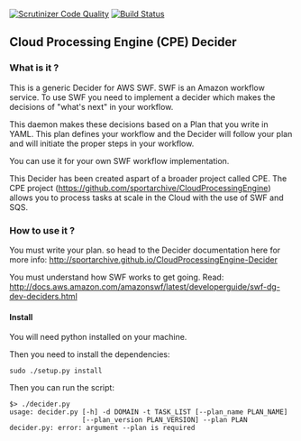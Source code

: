 [![Scrutinizer Code Quality](https://scrutinizer-ci.com/g/sportarchive/CloudProcessingEngine-Decider/badges/quality-score.png?b=master)](https://scrutinizer-ci.com/g/sportarchive/CloudProcessingEngine-Decider/?branch=master) [![Build Status](https://travis-ci.org/sportarchive/CloudProcessingEngine-Decider.svg?branch=master)](https://travis-ci.org/sportarchive/CloudProcessingEngine-Decider)

## Cloud Processing Engine (CPE) Decider

### What is it ?

This is a generic Decider for AWS SWF. SWF is an Amazon workflow service. To use SWF you need to implement a decider which makes the decisions of "what's next" in your workflow.

This daemon makes these decisions based on a Plan that you write in YAML. This plan defines your workflow and the Decider will follow your plan and will initiate the proper steps in your workflow.

You can use it for your own SWF workflow implementation. 

This Decider has been created aspart of a broader project called CPE. The CPE project (https://github.com/sportarchive/CloudProcessingEngine) allows you to process tasks at scale in the Cloud with the use of SWF and SQS.


### How to use it ?

You must write your plan. so head to the Decider documentation here for more info: http://sportarchive.github.io/CloudProcessingEngine-Decider

You must understand how SWF works to get going. Read: http://docs.aws.amazon.com/amazonswf/latest/developerguide/swf-dg-dev-deciders.html

#### Install

You will need python installed on your machine.

Then you need to install the dependencies:

```
sudo ./setup.py install
```

Then you can run the script:

```
$> ./decider.py 
usage: decider.py [-h] -d DOMAIN -t TASK_LIST [--plan_name PLAN_NAME]
                  [--plan_version PLAN_VERSION] --plan PLAN
decider.py: error: argument --plan is required
```
